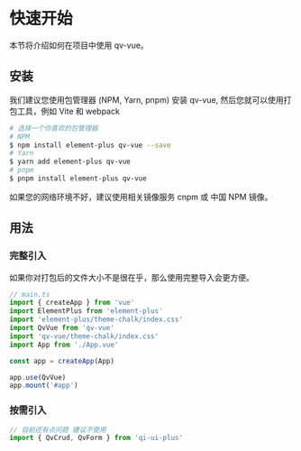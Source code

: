 # 快速开始

本节将介绍如何在项目中使用 qv-vue。

## 安装

我们建议您使用包管理器 (NPM, Yarn, pnpm) 安装 qv-vue, 然后您就可以使用打包工具，例如 Vite 和 webpack

```bash
# 选择一个你喜欢的包管理器
# NPM
$ npm install element-plus qv-vue --save
# Yarn
$ yarn add element-plus qv-vue
# pnpm
$ pnpm install element-plus qv-vue
```

如果您的网络环境不好，建议使用相关镜像服务 cnpm 或 中国 NPM 镜像。

## 用法

### 完整引入

如果你对打包后的文件大小不是很在乎，那么使用完整导入会更方便。

```js
// main.ts
import { createApp } from 'vue'
import ElementPlus from 'element-plus'
import 'element-plus/theme-chalk/index.css'
import QvVue from 'qv-vue'
import 'qv-vue/theme-chalk/index.css'
import App from './App.vue'

const app = createApp(App)

app.use(QvVue)
app.mount('#app')
```

### 按需引入

```js
// 目前还有点问题 建议不使用
import { QvCrud, QvForm } from 'qi-ui-plus'
```
